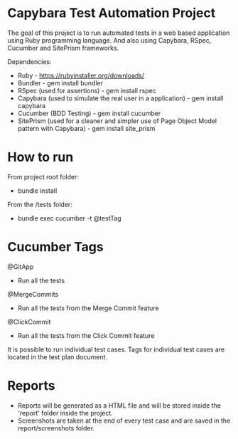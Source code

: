 # Capybara Test Automation Project
The goal of this project is to run automated tests in a web based application using Ruby programming language. And also using Capybara, RSpec, Cucumber and SitePrism frameworks.

Dependencies:
- Ruby - https://rubyinstaller.org/downloads/
- Bundler - gem install bundler
- RSpec (used for assertions) - gem install rspec
- Capybara (used to simulate the real user in a application) - gem install capybara
- Cucumber (BDD Testing) - gem install cucumber
- SitePrism (used for a cleaner and simpler use of Page Object Model pattern with Capybara) - gem install site_prism

# How to run

From project root folder:
- bundle install

From the /tests folder:
- bundle exec cucumber -t @testTag

# Cucumber Tags
@GitApp
- Run all the tests

@MergeCommits
- Run all the tests from the Merge Commit feature

@ClickCommit
- Run all the tests from the Click Commit feature

It is possible to run individual test cases. Tags for individual test cases are located in the test plan document.

# Reports
- Reports will be generated as a HTML file and will be stored inside the 'report' folder inside the project.
- Screenshots are taken at the end of every test case and are saved in the report/screenshots folder.
